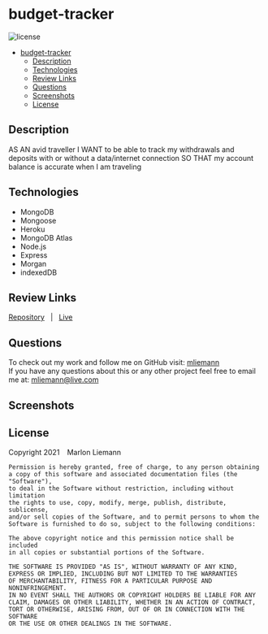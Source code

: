 # budget-tracker
![license](https://img.shields.io/badge/license-MIT-blue)
- [budget-tracker](#budget-tracker)
  - [Description](#description)
  - [Technologies](#technologies)
  - [Review Links](#review-links)
  - [Questions](#questions)
  - [Screenshots](#screenshots)
  - [License](#license)

## Description
AS AN avid traveller I WANT to be able to track my withdrawals and deposits with or without a data/internet connection SO THAT my account balance is accurate when I am traveling

## Technologies
* MongoDB
* Mongoose  
* Heroku  
* MongoDB Atlas
* Node.js
* Express
* Morgan
* indexedDB

## Review Links
[Repository](https://github.com/mliemann/PWA-Budget-Tracker) &nbsp; | &nbsp; 
[Live](https://immense-lowlands-87148.herokuapp.com/)


## Questions
To check out my work and follow me on GitHub visit: [mliemann](https://github.com/mliemann) <br/>
If you have any questions about this or any other project feel free to email me at: [mliemann@live.com](mailto:mliemann@live.com)

## Screenshots



## License
Copyright 2021 &ensp; Marlon Liemann

    Permission is hereby granted, free of charge, to any person obtaining
    a copy of this software and associated documentation files (the "Software"),
    to deal in the Software without restriction, including without limitation
    the rights to use, copy, modify, merge, publish, distribute, sublicense,
    and/or sell copies of the Software, and to permit persons to whom the
    Software is furnished to do so, subject to the following conditions:
    
    The above copyright notice and this permission notice shall be included
    in all copies or substantial portions of the Software.
    
    THE SOFTWARE IS PROVIDED "AS IS", WITHOUT WARRANTY OF ANY KIND, 
    EXPRESS OR IMPLIED, INCLUDING BUT NOT LIMITED TO THE WARRANTIES 
    OF MERCHANTABILITY, FITNESS FOR A PARTICULAR PURPOSE AND NONINFRINGEMENT. 
    IN NO EVENT SHALL THE AUTHORS OR COPYRIGHT HOLDERS BE LIABLE FOR ANY 
    CLAIM, DAMAGES OR OTHER LIABILITY, WHETHER IN AN ACTION OF CONTRACT, 
    TORT OR OTHERWISE, ARISING FROM, OUT OF OR IN CONNECTION WITH THE SOFTWARE 
    OR THE USE OR OTHER DEALINGS IN THE SOFTWARE.